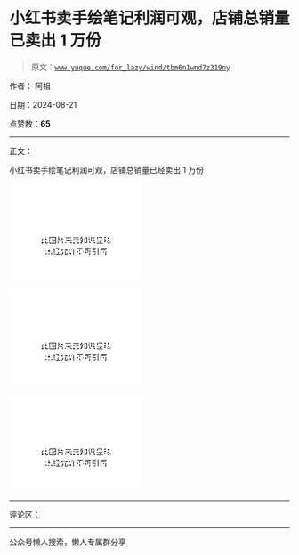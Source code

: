 # 小红书卖手绘笔记利润可观，店铺总销量已卖出 1 万份

> 原文：[`www.yuque.com/for_lazy/wind/tbm6n1wnd7z319ny`](https://www.yuque.com/for_lazy/wind/tbm6n1wnd7z319ny)

作者： 阿祖

日期：2024-08-21

点赞数：**65**

* * *

正文：

小红书卖手绘笔记利润可观，店铺总销量已经卖出 1 万份

![](img/a67eeaf36fd6abda297f59e85523a46f.png "None")

![](img/38a6caf502c9fe2507efead7c315da07.png "None")

![](img/1f4c4c3b667db11603198c70460eb228.png "None")

* * *

评论区：

* * *

公众号懒人搜索，懒人专属群分享